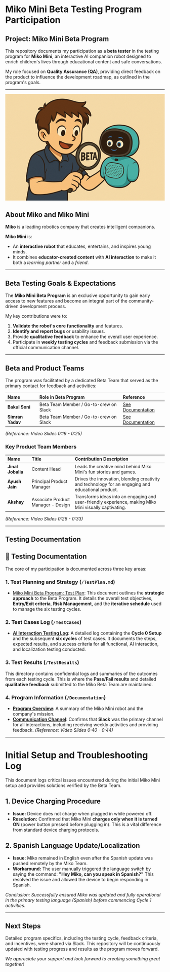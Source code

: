 # Miko Mini Beta Testing Program Participation

##  Project: Miko Mini Beta Program
This repository documents my participation as a **beta tester** in the testing program for **Miko Mini**, an interactive AI companion robot designed to enrich children's lives through educational content and safe conversations.

My role focused on **Quality Assurance (QA)**, providing direct feedback on the product to influence the development roadmap, as outlined in the program's goals.

---

![Miko Robot](assets/miko_image.png)

## About Miko and Miko Mini

**Miko** is a leading robotics company that creates intelligent companions.

**Miko Mini** is:
* An **interactive robot** that educates, entertains, and inspires young minds.
* It combines **educator-created content** with **AI interaction** to make it both a *learning partner* and a *friend*.

---

## Beta Testing Goals & Expectations

The **Miko Mini Beta Program** is an exclusive opportunity to gain early access to new features and become an integral part of the community-driven development process.

My key contributions were to:
1.  **Validate the robot's core functionality** and features.
2.  **Identify and report bugs** or usability issues.
3.  Provide **qualitative feedback** to enhance the overall user experience.
4.  Participate in **weekly testing cycles** and feedback submission via the official communication channel.

---

##  Beta and Product Teams

The program was facilitated by a dedicated Beta Team that served as the primary contact for feedback and activities:

| Name | Role in Beta Program | Reference |
| :--- | :--- | :--- |
| **Bakul Soni** | Beta Team Member / Go-to-crew on Slack | [See Documentation](/Documentation/Program_Overview.md) |
| **Simran Yadav** | Beta Team Member / Go-to-crew on Slack | [See Documentation](/Documentation/Program_Overview.md) |

*(Reference: Video Slides 0:19 - 0:25)*

###  Key Product Team Members
| Name | Title | Contribution Description |
| :--- | :--- | :--- |
| **Jinal Jobalia** | Content Head | Leads the creative mind behind Miko Mini's fun stories and games. |
| **Ayush Jain** | Principal Product Manager | Drives the innovation, blending creativity and technology for an engaging and educational product. |
| **Akshay** | Associate Product Manager - Design | Transforms ideas into an engaging and user-friendly experience, making Miko Mini visually captivating. |

*(Reference: Video Slides 0:26 - 0:33)*

---

##  Testing Documentation

## 📝 Testing Documentation

The core of my participation is documented across three key areas:

### 1. Test Planning and Strategy (`/TestPlan.md`)
*  [Miko Mini Beta Program: Test Plan](Documentation/Test_Plan.md): This document outlines the **strategic approach** to the Beta Program. It details the overall test objectives, **Entry/Exit criteria**, **Risk Management**, and the **iterative schedule** used to manage the six testing cycles.

### 2. Test Cases Log (`/TestCases`)
* **[AI Interaction Testing Log](/TestCases/AI_Interaction_Testing.md)**: A detailed log containing the **Cycle 0 Setup** and the subsequent **six cycles** of test cases. It documents the steps, expected results, and success criteria for all functional, AI interaction, and localization testing conducted.

### 3. Test Results (`/TestResults`)
This directory contains confidential logs and summaries of the outcomes from each testing cycle. This is where the **Pass/Fail results** and detailed **qualitative feedback** submitted to the Miko Beta Team are maintained.

### 4. Program Information (`/Documentation`)
* **[Program Overview](/Documentation/Program_Overview.md)**: A summary of the Miko Mini robot and the company's mission.
* **[Communication Channel](/Documentation/Communication_Channel.md)**: Confirms that **Slack** was the primary channel for all interactions, including receiving weekly activities and providing feedback. *(Reference: Video Slides 0:40 - 0:44)*

---

# Initial Setup and Troubleshooting Log

This document logs critical issues encountered during the initial Miko Mini setup and provides solutions verified by the Beta Team.

## 1. Device Charging Procedure
* **Issue:** Device does not charge when plugged in while powered off.
* **Resolution:** Confirmed that Miko Mini **charges only when it is turned ON** (power button pressed before plugging in). This is a vital difference from standard device charging protocols.

## 2. Spanish Language Update/Localization
* **Issue:** Miko remained in English even after the Spanish update was pushed remotely by the Miko Team.
* **Workaround:** The user manually triggered the language switch by saying the command: **"Hey Miko, can you speak in Spanish?"** This resolved the issue and allowed the device to begin responding in Spanish.

*Conclusion: Successfully ensured Miko was updated and fully operational in the primary testing language (Spanish) before commencing Cycle 1 activities.*

---

##  Next Steps

Detailed program specifics, including the testing cycle, feedback criteria, and incentives, were shared via Slack. This repository will be continuously updated with testing progress and results as the program moves forward.

*We appreciate your support and look forward to creating something great together!*
